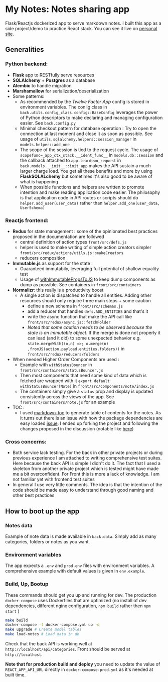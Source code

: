 # My Notes: Notes sharing app

Flask/Reactjs dockerized app to serve markdown notes. I built this app as a side project/demo to practice React stack.
You can see it live on [personal site](http://notes.jgourinda.com/).

## Generalities
### Python backend:
- **Flask** app to RESTfully serve resources
- **SQLAlchemy** + **Postgres** as a database
- **Alembic** to handle migration
- **Marshamallow** for serialization/deserialization
- Some patterns:
    - As recommended by the *Twelve Factor App* config is stored in environment variables. The conlig class in `back.utils.config_class.config::BaseConfig` leverages the power of Python descriptors to make declaring and managing configuration easier. See `back.config.py`
    - Minimal checkout pattern for database operation : Try to open the connection at last moment and close it as soon as possible. See usage of `utils.sqlalchemy.helpers::session_manager` in `models.helper::add_one`
    - The scope of the session is tied to the request cycle. The usage of `scopefunc=_app_ctx_stack.__ident_func__` in `models.db::session` and the callback attached to `app.teardown_request` in `back.models.__init__::init_app` makes the API sustain a much larger charge load. You get all these benefits and more by using **FlaskSQLALchemy** but sometimes it's also good to be aware of what is happening
    - When possible functions and helpers are written to promote intention and make reading application code easier. The philosophy is that application code in API routes or scripts should do `helper.add_user(user_data)` rather than `helper.add_one(user_data, UserSchema)`

### Reactjs frontend:
- **Redux** for state management : some of the opinionated best practices proposed in the documentation are followed
    - central definition of action types `front/src/defs.js`
    - helper is used to make writing of simple action creators simpler `front/src/redux/actions/utils.js::makeCreators`
    - reducers composition
- **Immutable.js** as support for the state :
    - Guaranteed immutabily, leveraging full potential of shallow equality test
    - Usage of [withImmutablePropsToJS](https://github.com/tophat/with-immutable-props-to-js) to keep dump components as dump as possible. See containers in `front/src/containers`
- **Normalizr**: this really is a productivity boost
    - A single action is dispatched to handle all entities. Adding other resources should only require three main steps + some caution
        - define a new schema in `front/src/schemas.js`
        - add a reducer that handles `defs.ADD_ENTITIES` and that's it
        - write the async function that make the API call like `front/src/redux/async.js::fetchFolder`
        - *Noted that some caution needs to be observed because the state is an immutable object*. If the merge is done not properly it can lead (and it did) to some unexpected behavior e.g. `state.mergeWith((o,n) =>; o.merge(n) ,fromJS(action.payload.entities.folders))` in `front/src/redux/reducers/folders`
- When needed Higher Order Components are used :
    - Example with `withStatusBouncer` in `front/src/containers/statusBouncer.js`
    - Then most components that need some kind of data which is fetched are wrapped with it `export default withStatusBouncer(Note)` in `front/src/components/note/index.js`
    - The containers simply give a `status` prop and display is updated consistently across the views of the app. See `front/src/containers/note.js` for an example
- TOC :
    - I used [markdown-toc](https://github.com/jonschlinkert/markdown-toc) to generate table of contents for the notes. As it turns out there is an issue with how the package dependencies are easy loaded [issue](https://github.com/jonschlinkert/markdown-toc/issues/102). I ended up forking the project and following the changes proposed in the discussion (notable like [here](https://github.com/jonschlinkert/markdown-toc/issues/102#issuecomment-341881368))

### Cross concerns:
- Both service lack testing. For the back in other private projects or during previous experience I am attached to writing comprehensive test suites. Here because the back API is simple I didn't do it. The fact that I used a skeleton from another private project which is tested might have made me a bit overconfident. For Front this is more a lack of knowledge. I am not familiar yet with frontend test suites
- In general I use very little comments. The idea is that the intention of the code should be made easy to understand through good naming and other best practices

## How to boot up the app
### Notes data
Example of note data is made available in `back.data`. Simply add as many categories, folders or notes as you want.

### Environment variables
The app expects a `.env` and `prod.env` files with environment variables. A comprehensive example with default values is given in `env.example`.

### Build, Up, Bootup
These commands should get you up and running for dev. The production `docker-compose` uses Dockerfiles that are optimized (no install of dev dependencies, different nginx configuration, `npm build` rather then `npm start` )
```bash
make build
docker-compose -f docker-compose.yml up -d
make upgrade # Create model tables
make load-notes # Load data in db
```
Check that the back API is working well at `http://localhost/api/categories`. Front should be served at `http://localhost`.

**Note that for production build and deploy** you need to update the value of `REACT_APP_API_URL` directly in `docker-compose-prod.yml` as it's needed at built time.